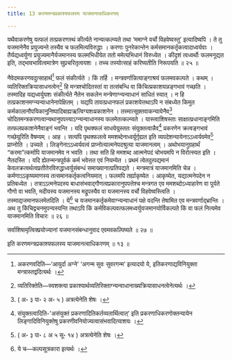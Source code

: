 ```yaml
---
title: 13 करणमन्त्रप्रकाश्यफलस्य याजमानत्वाधिकरणम्

---
```

यथैवाकरणेषु यत्फलं तत्प्रकरणस्थं कीर्त्यते नान्यत्कल्प्यते तथा ‘ममाग्ने वर्चो विहवेष्वस्तु’ इत्यादिष्वपि । ते तु यजमानेनैव प्रयुज्यन्ते तस्यैव च फलमित्यविरुद्धाः । करणाः पुनरेकान्तेन कर्मसमानकर्तृकत्वादाध्वर्यवाः । तैर्यद्यध्वर्युणा प्रयुज्यमानैर्यजमानस्य फलमभिधीयेत ततो ममेत्यभिधानं विरुध्येत । कीदृशं त्वध्वर्थोः फलमनूद्यत इति, तद्भावभावित्वमात्रेण सुप्रचरितृत्वयशः । तच्च तस्योत्साहं करिष्यतीति निरूपयति ॥ २५ ॥

नैवेदमकरणवदुत्साहार्थं[^1] फलं संकीर्त्यते । किं तर्हि । मन्त्रवर्णान्नित्याङ्गाश्रयं फलमवकल्पते । कथम् । व्यतिरिक्तक्रियासाधनत्वेन[^2] हि मन्त्रश्चोदितस्तां वा तत्संबन्धि वा किंचित्प्रकाशयन्नङ्गभावं गच्छति । तस्मादिह यद्यध्वर्युयशः संकीर्त्यते नैतेन सकलेन मन्त्रेणाग्न्यन्वाधानं साधितं स्यात् । न हि तत्प्रकाशनमग्न्यन्वाधानेनापेक्षितम् । यद्यपि तावत्प्रधानफलं प्रकाशयेत्तथाऽपि न संबध्येत किमुत कर्मकालानौपयिकानुनिष्पादिबाह्यऋत्विग्यशःप्रकाशनेन । तस्मात्सूक्तवाकन्यायेनैव[^3] चोदितमन्त्रकरणत्वान्यथानुपपत्त्याऽग्न्यन्वाधानस्य फलमेतत्कल्प्यते । यास्त्वाशिषस्ताः साक्षात्प्रधानाङ्गमिति तत्फलप्रकाशनेनैवाङ्गं भवन्ति । यदि पृथक्फलं साधयेयुस्ततः संयुक्तत्वान्नैव[^4] प्रकरणेन क्रत्वङ्गभावं गच्छेयुरिति वैषम्यम् । आह । सत्यपि पृथक्फलत्वे ममशब्देनाध्वर्युर्गृह्यत इति व्यपदेशन्यायेनाऽऽध्वर्यवमेव[^5] प्राप्नोति । उच्यते । लिङ्गेनाऽऽध्वर्यवत्वं प्राप्नोत्यात्मनेपदश्रुत्या याजमानत्वम् । अथोभयानुग्रहार्थं “करमा”त्कर्मापि याजमानमेव न भवति । तथा सति हि ममशब्द आत्मनेपदं चोभयमपि न विरोत्स्यत इति । नैतदस्ति । यदि ह्येतन्मन्त्रपूर्वकं कर्म भवेत्तत एवं नियम्येत । प्रथमं त्वेतदुत्पद्यमानं केवलक्रत्वर्थत्वप्रतीतेरविरुद्धाध्वर्युसंबन्धं समाख्यानात्प्रतिपद्यते । मन्त्रमात्रं याजमानमिति चेन्न । कर्मणाऽऽकृष्यमाणस्य तत्समानकर्तृकत्वनियमात् । फलमपि तर्ह्याकृष्येत । आकृष्येत, यद्यात्मनेपदेन न प्रतिबध्येत । तत्राऽऽत्मनेपदस्य बाधासंभवाद्गौणत्वप्रकारानुपपत्तेश्च मन्त्रगत एव ममशब्दोऽध्याहारेण वा पूर्यते गौणो वा भवति, मदीयस्य यजमानस्य मद्रूपस्यैव वा यजमानस्य वर्चो विहवेष्वस्त्विति । तस्माद्यजमानफलमेतदिति । ये[^6] च यजमानकर्तृकमेवाग्न्यन्वाधानं पक्षे वदन्ति तेषामित एव मन्त्रवर्णाद्भ्रान्तिः । अथ तु किंचिद्वचनमुपन्यस्यन्ति तथाऽपि किं कर्मविकल्पवत्फलमध्वर्युयजमानयोर्विकल्पते किं वा फलं नित्यमेव याजमानमिति विचारः ॥ २६ ॥

[^1]: अकरणवदिति—‘आयुर्दा अग्ने’ ‘अगन्म सुवः सुवरगन्म’ इत्यादयो ये, इतिकरणाद्यविनियुक्ता मन्त्रास्तद्वदित्यर्थः ।


[^2]: व्यतिरिक्तेति—स्वशक्त्या प्रकाश्यार्थव्यतिरिक्ताग्न्यन्वाधानाख्यक्रियासाधनत्वेनेत्यर्थः ।


[^3]: ( अ॰ ३ पा॰ २ अ॰ ५ ) अत्रत्येनेति शेषः ।


[^4]: संयुक्तत्वादिति-'असंयुक्तं प्रकरणादितिकर्तव्यतार्थित्वात्’ इति प्रकरणाधिकरणोक्तन्यायेन लिङ्गादिविनियुक्तेषु प्रकरणीवनियोज्यत्वासंभवादित्याशयः ।


[^5]: ( अ॰ ३ पा॰ ८ अ ५ सू॰ १४ ) अत्रत्येनेति शेषः ।


[^6]: ये च—कल्पसूत्रकारा इत्यर्थः ।


सर्वाशिषामृत्विक्प्रयोज्यानां यजमानसंबन्धानुवाद एवमवकल्पिष्यते ॥ २७ ॥

इति करणमन्त्रप्रकाश्यफलस्य याजमानत्वाधिकरणम् ॥ १३ ॥